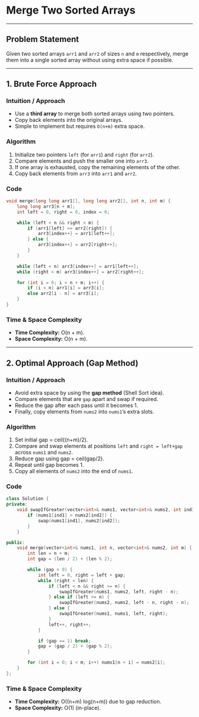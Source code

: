 # Merge Two Sorted Arrays

---

## Problem Statement

Given two sorted arrays `arr1` and `arr2` of sizes `n` and `m` respectively, merge them into a single sorted array without using extra space if possible.

---

## 1. Brute Force Approach

### Intuition / Approach

* Use a **third array** to merge both sorted arrays using two pointers.
* Copy back elements into the original arrays.
* Simple to implement but requires `O(n+m)` extra space.

### Algorithm

1. Initialize two pointers `left` (for `arr1`) and `right` (for `arr2`).
2. Compare elements and push the smaller one into `arr3`.
3. If one array is exhausted, copy the remaining elements of the other.
4. Copy back elements from `arr3` into `arr1` and `arr2`.

### Code

```cpp
void merge(long long arr1[], long long arr2[], int n, int m) {
    long long arr3[n + m];
    int left = 0, right = 0, index = 0;

    while (left < n && right < m) {
        if (arr1[left] <= arr2[right]) {
            arr3[index++] = arr1[left++];
        } else {
            arr3[index++] = arr2[right++];
        }
    }

    while (left < n) arr3[index++] = arr1[left++];
    while (right < m) arr3[index++] = arr2[right++];

    for (int i = 0; i < n + m; i++) {
        if (i < n) arr1[i] = arr3[i];
        else arr2[i - n] = arr3[i];
    }
}
```

### Time & Space Complexity

* **Time Complexity:** O(n + m).
* **Space Complexity:** O(n + m).

---

## 2. Optimal Approach (Gap Method)

### Intuition / Approach

* Avoid extra space by using the **gap method** (Shell Sort idea).
* Compare elements that are `gap` apart and swap if required.
* Reduce the gap after each pass until it becomes 1.
* Finally, copy elements from `nums2` into `nums1`’s extra slots.

### Algorithm

1. Set initial gap = ceil((n+m)/2).
2. Compare and swap elements at positions `left` and `right = left+gap` across `nums1` and `nums2`.
3. Reduce gap using gap = ceil(gap/2).
4. Repeat until gap becomes 1.
5. Copy all elements of `nums2` into the end of `nums1`.

### Code

```cpp
class Solution {
private:
    void swapIfGreater(vector<int>& nums1, vector<int>& nums2, int ind1, int ind2) {
        if (nums1[ind1] > nums2[ind2]) {
            swap(nums1[ind1], nums2[ind2]);
        }
    }

public:
    void merge(vector<int>& nums1, int n, vector<int>& nums2, int m) {
        int len = n + m;
        int gap = (len / 2) + (len % 2);

        while (gap > 0) {
            int left = 0, right = left + gap;
            while (right < len) {
                if (left < n && right >= n) {
                    swapIfGreater(nums1, nums2, left, right - n);
                } else if (left >= n) {
                    swapIfGreater(nums2, nums2, left - n, right - n);
                } else {
                    swapIfGreater(nums1, nums1, left, right);
                }
                left++, right++;
            }

            if (gap == 1) break;
            gap = (gap / 2) + (gap % 2);
        }

        for (int i = 0; i < m; i++) nums1[n + i] = nums2[i];
    }
};
```

### Time & Space Complexity

* **Time Complexity:** O((n+m) log(n+m)) due to gap reduction.
* **Space Complexity:** O(1) (in-place).
